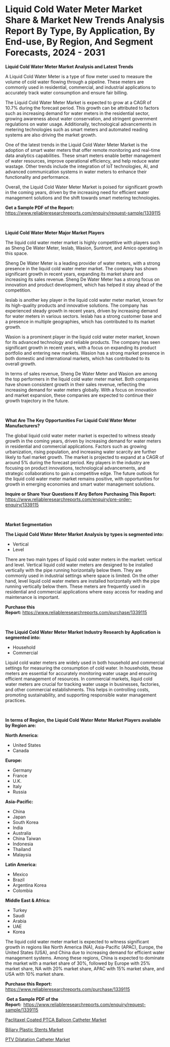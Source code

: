 <p><h1>Liquid Cold Water Meter Market Share & Market New Trends Analysis Report By Type, By Application, By End-use, By Region, And Segment Forecasts, 2024 - 2031</h1></p><p><strong>Liquid Cold Water Meter Market Analysis and Latest Trends</strong></p>
<p><p>A Liquid Cold Water Meter is a type of flow meter used to measure the volume of cold water flowing through a pipeline. These meters are commonly used in residential, commercial, and industrial applications to accurately track water consumption and ensure fair billing.</p><p>The Liquid Cold Water Meter Market is expected to grow at a CAGR of 10.7% during the forecast period. This growth can be attributed to factors such as increasing demand for water meters in the residential sector, growing awareness about water conservation, and stringent government regulations on water usage. Additionally, technological advancements in metering technologies such as smart meters and automated reading systems are also driving the market growth.</p><p>One of the latest trends in the Liquid Cold Water Meter Market is the adoption of smart water meters that offer remote monitoring and real-time data analytics capabilities. These smart meters enable better management of water resources, improve operational efficiency, and help reduce water wastage. Other trends include the integration of IoT technologies, AI, and advanced communication systems in water meters to enhance their functionality and performance.</p><p>Overall, the Liquid Cold Water Meter Market is poised for significant growth in the coming years, driven by the increasing need for efficient water management solutions and the shift towards smart metering technologies.</p></p>
<p><strong>Get a Sample PDF of the Report:&nbsp;</strong> <a href="https://www.reliableresearchreports.com/enquiry/request-sample/1339115">https://www.reliableresearchreports.com/enquiry/request-sample/1339115</a></p>
<p>&nbsp;</p>
<p><strong>Liquid Cold Water Meter Major Market Players</strong></p>
<p><p>The liquid cold water meter market is highly competitive with players such as Sheng De Water Meter, Ieslab, Wasion, Suntront, and Amico operating in this space. </p><p>Sheng De Water Meter is a leading provider of water meters, with a strong presence in the liquid cold water meter market. The company has shown significant growth in recent years, expanding its market share and increasing its sales revenue. Sheng De Water Meter has a strong focus on innovation and product development, which has helped it stay ahead of the competition.</p><p>Ieslab is another key player in the liquid cold water meter market, known for its high-quality products and innovative solutions. The company has experienced steady growth in recent years, driven by increasing demand for water meters in various sectors. Ieslab has a strong customer base and a presence in multiple geographies, which has contributed to its market growth.</p><p>Wasion is a prominent player in the liquid cold water meter market, known for its advanced technology and reliable products. The company has seen significant growth in recent years, with a focus on expanding its product portfolio and entering new markets. Wasion has a strong market presence in both domestic and international markets, which has contributed to its overall growth.</p><p>In terms of sales revenue, Sheng De Water Meter and Wasion are among the top performers in the liquid cold water meter market. Both companies have shown consistent growth in their sales revenue, reflecting the increasing demand for water meters globally. With a focus on innovation and market expansion, these companies are expected to continue their growth trajectory in the future.</p></p>
<p>&nbsp;</p>
<p><strong>What Are The Key Opportunities For Liquid Cold Water Meter Manufacturers?</strong></p>
<p><p>The global liquid cold water meter market is expected to witness steady growth in the coming years, driven by increasing demand for water meters in residential and commercial applications. Factors such as growing urbanization, rising population, and increasing water scarcity are further likely to fuel market growth. The market is projected to expand at a CAGR of around 5% during the forecast period. Key players in the industry are focusing on product innovations, technological advancements, and strategic collaborations to gain a competitive edge. The future outlook for the liquid cold water meter market remains positive, with opportunities for growth in emerging economies and smart water management solutions.</p></p>
<p><strong>Inquire or Share Your Questions If Any Before Purchasing This Report:</strong> <a href="https://www.reliableresearchreports.com/enquiry/pre-order-enquiry/1339115">https://www.reliableresearchreports.com/enquiry/pre-order-enquiry/1339115</a></p>
<p>&nbsp;</p>
<p><strong>Market Segmentation</strong></p>
<p><strong>The Liquid Cold Water Meter Market Analysis by types is segmented into:</strong></p>
<p><ul><li>Vertical</li><li>Level</li></ul></p>
<p><p>There are two main types of liquid cold water meters in the market: vertical and level. Vertical liquid cold water meters are designed to be installed vertically with the pipe running horizontally below them. They are commonly used in industrial settings where space is limited. On the other hand, level liquid cold water meters are installed horizontally with the pipe running vertically below them. These meters are frequently used in residential and commercial applications where easy access for reading and maintenance is important.</p></p>
<p><strong>Purchase this Report:&nbsp;</strong><a href="https://www.reliableresearchreports.com/purchase/1339115">https://www.reliableresearchreports.com/purchase/1339115</a></p>
<p>&nbsp;</p>
<p><strong>The Liquid Cold Water Meter Market Industry Research by Application is segmented into:</strong></p>
<p><ul><li>Household</li><li>Commercial</li></ul></p>
<p><p>Liquid cold water meters are widely used in both household and commercial settings for measuring the consumption of cold water. In households, these meters are essential for accurately monitoring water usage and ensuring efficient management of resources. In commercial markets, liquid cold water meters are crucial for tracking water usage in businesses, factories, and other commercial establishments. This helps in controlling costs, promoting sustainability, and supporting responsible water management practices.</p></p>
<p>&nbsp;</p>
<p><strong>In terms of Region, the Liquid Cold Water Meter Market Players available by Region are:</strong></p>
<p>
    <p> <strong> North America: </strong>
        <ul>
            <li>United States</li>
            <li>Canada</li>
        </ul>
        </p> 
    <p> <strong> Europe: </strong>
        <ul>
            <li>Germany</li>
            <li>France</li>
            <li>U.K.</li>
            <li>Italy</li>
            <li>Russia</li>
        </ul>
        </p> 
    <p> <strong> Asia-Pacific: </strong>
        <ul>
            <li>China</li>
            <li>Japan</li>
            <li>South Korea</li>
            <li>India</li>
            <li>Australia</li>
            <li>China Taiwan</li>
            <li>Indonesia</li>
            <li>Thailand</li>
            <li>Malaysia</li>
        </ul>
        </p> 
    <p> <strong> Latin America: </strong>
        <ul>
            <li>Mexico</li>
            <li>Brazil</li>
            <li>Argentina Korea</li>
            <li>Colombia</li>
        </ul>
        </p> 
    <p> <strong> Middle East & Africa: </strong>
        <ul>
            <li>Turkey</li>
            <li>Saudi</li>
            <li>Arabia</li>
            <li>UAE</li>
            <li>Korea</li>
        </ul>
    </p>
    </p>
<p><p>The liquid cold water meter market is expected to witness significant growth in regions like North America (NA), Asia-Pacific (APAC), Europe, the United States (USA), and China due to increasing demand for efficient water management systems. Among these regions, China is expected to dominate the market with a market share of 30%, followed by Europe with 25% market share, NA with 20% market share, APAC with 15% market share, and USA with 10% market share.</p></p>
<p><strong>Purchase this Report: </strong><a href="https://www.reliableresearchreports.com/purchase/1339115">https://www.reliableresearchreports.com/purchase/1339115</a></p>
<p>&nbsp;<strong>Get a Sample PDF of the Report:&nbsp;&nbsp;</strong><a href="https://www.reliableresearchreports.com/enquiry/request-sample/1339115">https://www.reliableresearchreports.com/enquiry/request-sample/1339115</a></p>
<p><strong></strong></p>
<p><p><a href="https://github.com/mahnoor2003/Market-Research-Report-List-3/blob/main/paclitaxel-coated-ptca-balloon-catheter-market.md">Paclitaxel Coated PTCA Balloon Catheter Market</a></p><p><a href="https://github.com/juancolorado15/Market-Research-Report-List-1/blob/main/biliary-plastic-stents-market.md">Biliary Plastic Stents Market</a></p><p><a href="https://github.com/mohamedbakry57/Market-Research-Report-List-2/blob/main/ptv-dilatation-catheter-market.md">PTV Dilatation Catheter Market</a></p></p>